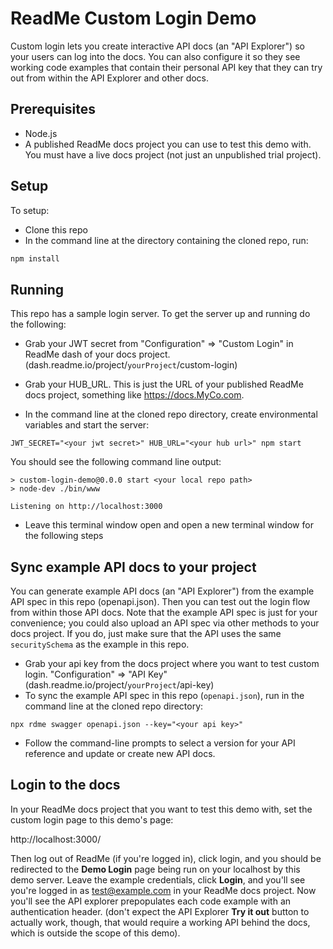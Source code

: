 # ReadMe Custom Login Demo

Custom login lets you create interactive API docs (an "API Explorer") so your users can log into the docs.
 You can also configure it so they see working code examples that contain their personal API key that they can try out from within the API  Explorer and other docs.   
 
## Prerequisites
- Node.js
- A published ReadMe docs project you can use to test this demo with. You must have a live docs project (not just an unpublished trial project). 

## Setup
To setup:

- Clone this repo
- In the command line at the directory containing the cloned repo, run:

```sh
npm install
```

## Running
This repo has a sample login server. To get the server up and running do the following:

- Grab your JWT secret from "Configuration" => "Custom Login" in ReadMe dash of your docs project. (dash.readme.io/project/`yourProject`/custom-login)

- Grab your HUB_URL. This is just the URL of your published ReadMe docs project, something like https://docs.MyCo.com.

- In the command line at the cloned repo directory, create environmental variables and start the server:
```
JWT_SECRET="<your jwt secret>" HUB_URL="<your hub url>" npm start
```

You should see the following command line output:
```
> custom-login-demo@0.0.0 start <your local repo path>
> node-dev ./bin/www

Listening on http://localhost:3000

```

- Leave this terminal window open and open a new terminal window for the following steps

## Sync example API docs to your project
You can generate example API docs (an "API Explorer") from the example API spec in this repo (openapi.json). Then you can test out the login flow from within those API docs. Note that the example API spec is just for your convenience; you could also upload an API spec via other methods to your docs project. If you do, just make sure that the API uses the same `securitySchema` as the example in this repo.  

- Grab your api key from the docs project where you want to test custom login. "Configuration" => "API Key" (dash.readme.io/project/`yourProject`/api-key)
- To sync the example API spec in this repo (`openapi.json`),  run in the command line at the cloned repo directory:

```
npx rdme swagger openapi.json --key="<your api key>"
```
- Follow the command-line prompts to select a version for your API reference and update or create new API docs.

## Login to the docs 

In your ReadMe docs project that you want to test this demo with, set the custom login page to this demo's page:

http://localhost:3000/ 

Then log out of ReadMe (if you're logged in), click login, and you should be redirected to the **Demo Login** page being run on your localhost by this demo server. Leave the example credentials, click **Login**, and you'll see you're logged in as test@example.com in your ReadMe docs project. Now you'll see the API explorer prepopulates each code example with an authentication header. (don't expect the API Explorer **Try it out** button to actually work, though, that would require a working API behind the docs, which is outside the scope of this demo). 





